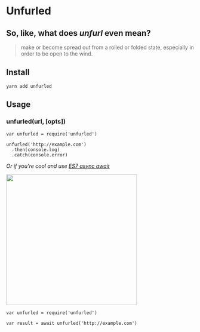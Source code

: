 # Unfurled

## So, like, what does _unfurl_ even mean?
>make or become spread out from a rolled or folded state, especially in order to be open to the wind.

## Install

`yarn add unfurled`

## Usage

### unfurled(url, [opts])

```
var unfurled = require('unfurled')

unfurled('http://example.com')
  .then(console.log)
  .catch(console.error)
```

_Or if you're cool and use [ES7 async await](https://jakearchibald.com/2014/es7-async-functions/)_

<img src="https://media.giphy.com/media/MqxZxTlvcY5BS/giphy.gif" width="350">

```
var unfurled = require('unfurled')

var result = await unfurled('http://example.com')
```
